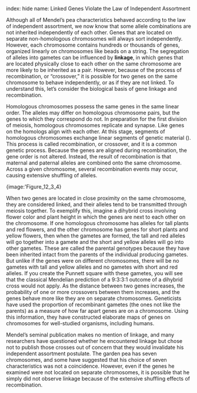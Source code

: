 index: hide
name: Linked Genes Violate the Law of Independent Assortment

Although all of Mendel’s pea characteristics behaved according to the law of independent assortment, we now know that some allele combinations are not inherited independently of each other. Genes that are located on separate non-homologous chromosomes will always sort independently. However, each chromosome contains hundreds or thousands of genes, organized linearly on chromosomes like beads on a string. The segregation of alleles into gametes can be influenced by  **linkage**, in which genes that are located physically close to each other on the same chromosome are more likely to be inherited as a pair. However, because of the process of recombination, or “crossover,” it is possible for two genes on the same chromosome to behave independently, or as if they are not linked. To understand this, let’s consider the biological basis of gene linkage and recombination.

Homologous chromosomes possess the same genes in the same linear order. The alleles may differ on homologous chromosome pairs, but the genes to which they correspond do not. In preparation for the first division of meiosis, homologous chromosomes replicate and synapse. Like genes on the homologs align with each other. At this stage, segments of homologous chromosomes exchange linear segments of genetic material (). This process is called recombination, or crossover, and it is a common genetic process. Because the genes are aligned during recombination, the gene order is not altered. Instead, the result of recombination is that maternal and paternal alleles are combined onto the same chromosome. Across a given chromosome, several recombination events may occur, causing extensive shuffling of alleles.


{image:'Figure_12_3_4}
        

When two genes are located in close proximity on the same chromosome, they are considered linked, and their alleles tend to be transmitted through meiosis together. To exemplify this, imagine a dihybrid cross involving flower color and plant height in which the genes are next to each other on the chromosome. If one homologous chromosome has alleles for tall plants and red flowers, and the other chromosome has genes for short plants and yellow flowers, then when the gametes are formed, the tall and red alleles will go together into a gamete and the short and yellow alleles will go into other gametes. These are called the parental genotypes because they have been inherited intact from the parents of the individual producing gametes. But unlike if the genes were on different chromosomes, there will be no gametes with tall and yellow alleles and no gametes with short and red alleles. If you create the Punnett square with these gametes, you will see that the classical Mendelian prediction of a 9:3:3:1 outcome of a dihybrid cross would not apply. As the distance between two genes increases, the probability of one or more crossovers between them increases, and the genes behave more like they are on separate chromosomes. Geneticists have used the proportion of recombinant gametes (the ones not like the parents) as a measure of how far apart genes are on a chromosome. Using this information, they have constructed elaborate maps of genes on chromosomes for well-studied organisms, including humans.

Mendel’s seminal publication makes no mention of linkage, and many researchers have questioned whether he encountered linkage but chose not to publish those crosses out of concern that they would invalidate his independent assortment postulate. The garden pea has seven chromosomes, and some have suggested that his choice of seven characteristics was not a coincidence. However, even if the genes he examined were not located on separate chromosomes, it is possible that he simply did not observe linkage because of the extensive shuffling effects of recombination.
